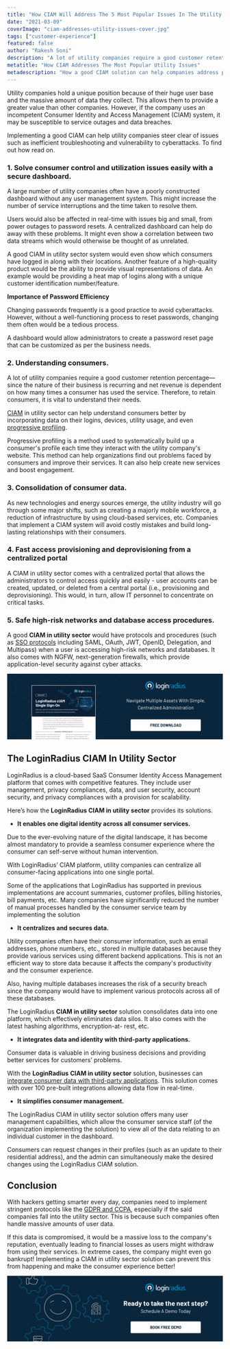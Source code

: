 ```yaml
---
title: "How CIAM Will Address The 5 Most Popular Issues In The Utility Industry"
date: "2021-03-09"
coverImage: "ciam-addresses-utility-issues-cover.jpg"
tags: ["customer-experience"]
featured: false 
author: "Rakesh Soni"
description: "A lot of utility companies require a good customer retention percentage—since the nature of their business is recurring and net revenue is dependent on how many times a consumer has used the service. Therefore, to retain consumers, it is vital to understand their needs."
metatitle: "How CIAM Addresses The Most Popular Utility Issues"
metadescription: "How a good CIAM solution can help companies address popular issues in the utility industry, like inefficient troubleshooting and vulnerability to cyberattacks."
---
```


Utility companies hold a unique position because of their huge user base and the massive amount of data they collect. This allows them to provide a greater value than other companies. However, if the company uses an incompetent Consumer Identity and Access Management (CIAM) system, it may be susceptible to service outages and data breaches. 

Implementing a good CIAM can help utility companies steer clear of issues such as inefficient troubleshooting and vulnerability to cyberattacks. To find out how read on.


### 1. Solve consumer control and utilization issues easily with a secure dashboard.

A large number of utility companies often have a poorly constructed dashboard without any user management system. This might increase the number of service interruptions and the time taken to resolve them.

Users would also be affected in real-time with issues big and small, from power outages to password resets. A centralized dashboard can help do away with these problems. It might even show a correlation between two data streams which would otherwise be thought of as unrelated. 

A good CIAM in utility sector system would even show which consumers have logged in along with their locations. Another feature of a high-quality product would be the ability to provide visual representations of data. An example would be providing a heat map of logins along with a unique customer identification number/feature.

**Importance of Password Efficiency**

Changing passwords frequently is a good practice to avoid cyberattacks. However, without a well-functioning process to reset passwords, changing them often would be a tedious process. 

A dashboard would allow administrators to create a password reset page that can be customized as per the business needs.


### 2. Understanding consumers.

A lot of utility companies require a good customer retention percentage—since the nature of their business is recurring and net revenue is dependent on how many times a consumer has used the service. Therefore, to retain consumers, it is vital to understand their needs. 

[CIAM](https://www.loginradius.com/blog/start-with-identity/2019/06/customer-identity-and-access-management/) in utility sector can help understand consumers better by incorporating data on their logins, devices, utility usage, and even [progressive profiling](https://www.loginradius.com/progressive-profiling/). 

Progressive profiling is a method used to systematically build up a consumer's profile each time they interact with the utility company's website. This method can help organizations find out problems faced by consumers and improve their services. It can also help create new services and boost engagement. 


### 3. Consolidation of consumer data.

As new technologies and energy sources emerge, the utility industry will go through some major shifts, such as creating a majorly mobile workforce, a reduction of infrastructure by using cloud-based services, etc.  Companies that implement a CIAM system will avoid costly mistakes and build long-lasting relationships with their consumers.


### 4. Fast access provisioning and deprovisioning from a centralized portal

A CIAM in utility sector comes with a centralized portal that allows the administrators to control access quickly and easily - user accounts can be created, updated, or deleted from a central portal (i.e., provisioning and deprovisioning). This would, in turn, allow IT personnel to concentrate on critical tasks. 


### 5. Safe high-risk networks and database access procedures.

A good **CIAM in utility sector** would have protocols and procedures (such as [SSO protocols](https://www.loginradius.com/protocols/) including SAML, OAuth, JWT, OpenID, Delegation, and Multipass) when a user is accessing high-risk networks and databases. It also comes with NGFW, next-generation firewalls, which provide application-level security against cyber attacks.

[![SSO-loginradius](LoginRadius-Single-Sign-on.png)](https://www.loginradius.com/single-sign-on/)

## The LoginRadius CIAM In Utility Sector

LoginRadius is a cloud-based SaaS Consumer Identity Access Management platform that comes with competitive features. They include user management, privacy compliances, data, and user security, account security, and privacy compliances with a provision for scalability.  

Here’s how the **LoginRadius CIAM in utility sector** provides its solutions. 



*   **It enables one digital identity across all consumer services.**

Due to the ever-evolving nature of the digital landscape, it has become almost mandatory to provide a seamless consumer experience where the consumer can self-serve without human intervention. 

With LoginRadius’ CIAM platform, utility companies can centralize all consumer-facing applications into one single portal. 

Some of the applications that LoginRadius has supported in previous implementations are account summaries, customer profiles, billing histories, bill payments, etc. Many companies have significantly reduced the number of manual processes handled by the consumer service team by implementing the solution



*   **It centralizes and secures data.**

Utility companies often have their consumer information, such as email addresses, phone numbers, etc., stored in multiple databases because they provide various services using different backend applications. This is not an efficient way to store data because it affects the company's productivity and the consumer experience.

Also, having multiple databases increases the risk of a security breach since the company would have to implement various protocols across all of these databases. 

The LoginRadius **CIAM in utility sector** solution consolidates data into one platform, which effectively eliminates data silos. It also comes with the latest hashing algorithms, encryption-at- rest, etc. 



*   **It integrates data and identity with third-party applications.**

Consumer data is valuable in driving business decisions and providing better services for customers’ problems. 

With the **LoginRadius** **CIAM in utility sector** solution, businesses can [integrate consumer data with third-party applications](https://www.loginradius.com/cloud-integrations/). This solution comes with over 100 pre-built integrations allowing data flow in real-time. 



*   **It simplifies consumer management.**

The LoginRadius CIAM in utility sector solution offers many user management capabilities, which allow the consumer service staff (of the organization implementing the solution) to view all of the data relating to an individual customer in the dashboard. 

Consumers can request changes in their profiles (such as an update to their residential address), and the admin can simultaneously make the desired changes using the LoginRadius CIAM solution.


## Conclusion

 

With hackers getting smarter every day, companies need to implement stringent protocols like the [GDPR and CCPA](https://www.loginradius.com/blog/start-with-identity/2019/09/ccpa-vs-gdpr-the-compliance-war/), especially if the said companies fall into the utility sector. This is because such companies often handle massive amounts of user data.

If this data is compromised, it would be a massive loss to the company's reputation, eventually leading to financial losses as users might withdraw from using their services. In extreme cases, the company might even go bankrupt! Implementing a CIAM in utility sector solution can prevent this from happening and make the consumer experience better!


[![book-a-free-demo-loginradius](../../assets/book-a-demo-loginradius.png)](https://www.loginradius.com/book-a-demo/)
